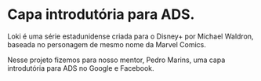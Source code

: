 # Capa introdutória para ADS.
Loki é uma série estadunidense criada para o Disney+ por Michael Waldron, baseada no personagem de mesmo nome da Marvel Comics.

Nesse projeto fizemos para nosso mentor, Pedro Marins, uma capa introdutória para ADS no Google e Facebook.
